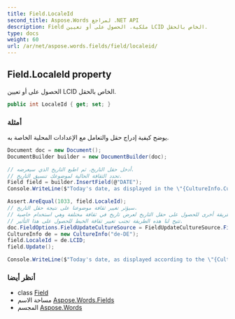 ```yaml
---
title: Field.LocaleId
second_title: Aspose.Words لمراجع .NET API
description: Field ملكية. الحصول على أو تعيين LCID الخاص بالحقل.
type: docs
weight: 60
url: /ar/net/aspose.words.fields/field/localeid/
---
```

## Field.LocaleId property

الحصول على أو تعيين LCID الخاص بالحقل.

```csharp
public int LocaleId { get; set; }
```

### أمثلة

يوضح كيفية إدراج حقل والتعامل مع الإعدادات المحلية الخاصة به.

```csharp
Document doc = new Document();
DocumentBuilder builder = new DocumentBuilder(doc);

// أدخل حقل التاريخ، ثم اطبع التاريخ الذي سيعرضه.
// تحدد الثقافة الحالية لموضوعك تنسيق التاريخ.
Field field = builder.InsertField(@"DATE");
Console.WriteLine($"Today's date, as displayed in the \"{CultureInfo.CurrentCulture.EnglishName}\" culture: {field.Result}");

Assert.AreEqual(1033, field.LocaleId);
// سيؤثر تغيير ثقافة موضوعنا على نتيجة حقل التاريخ.
// هناك طريقة أخرى للحصول على حقل التاريخ لعرض تاريخ في ثقافة مختلفة وهي استخدام خاصية LocaleId الخاصة به.
// تتيح لنا هذه الطريقة تجنب تغيير ثقافة الخيط للحصول على هذا التأثير.
doc.FieldOptions.FieldUpdateCultureSource = FieldUpdateCultureSource.FieldCode;
CultureInfo de = new CultureInfo("de-DE");
field.LocaleId = de.LCID;
field.Update();

Console.WriteLine($"Today's date, as displayed according to the \"{CultureInfo.GetCultureInfo(field.LocaleId).EnglishName}\" culture: {field.Result}");
```

### أنظر أيضا

* class [Field](../)
* مساحة الاسم [Aspose.Words.Fields](../../field/)
* المجسم [Aspose.Words](../../../)



